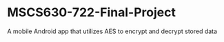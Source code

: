 # MSCS630-722-Final-Project
A mobile Android app that utilizes AES to encrypt and decrypt stored data
